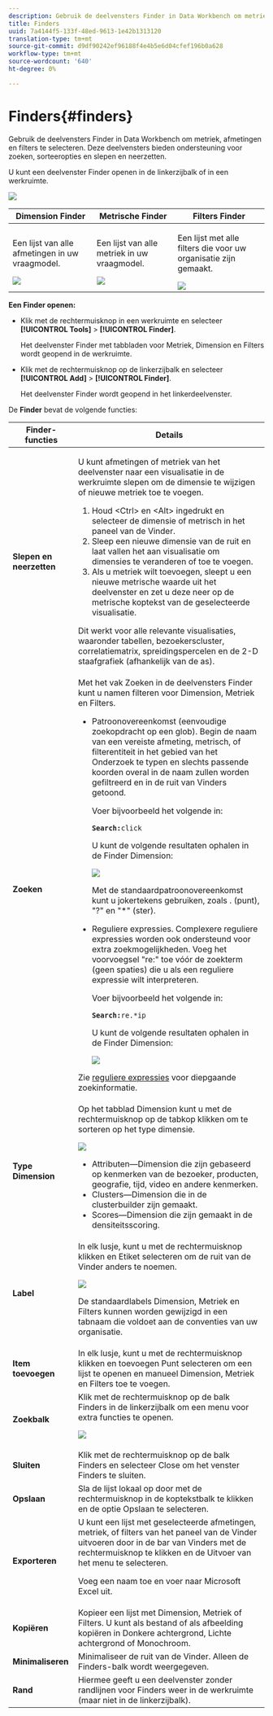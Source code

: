 ```yaml
---
description: Gebruik de deelvensters Finder in Data Workbench om metriek, afmetingen en filters te selecteren. Deze deelvensters bieden ondersteuning voor zoeken, sorteeropties en slepen en neerzetten.
title: Finders
uuid: 7a4144f5-133f-48ed-9613-1e42b1313120
translation-type: tm+mt
source-git-commit: d9df90242ef96188f4e4b5e6d04cfef196b0a628
workflow-type: tm+mt
source-wordcount: '640'
ht-degree: 0%

---
```



# Finders{#finders}

Gebruik de deelvensters Finder in Data Workbench om metriek, afmetingen en filters te selecteren. Deze deelvensters bieden ondersteuning voor zoeken, sorteeropties en slepen en neerzetten.

U kunt een deelvenster Finder openen in de linkerzijbalk of in een werkruimte.

![](assets/query_entity_panel_main.png)

<table id="table_3E43DBA0646842898F14F31374F9E39C"> 
 <thead> 
  <tr> 
   <th colname="col1" class="entry"> Dimension Finder </th> 
   <th colname="col2" class="entry"> Metrische Finder </th> 
   <th colname="col3" class="entry"> Filters Finder </th> 
  </tr>
 </thead>
 <tbody> 
  <tr> 
   <td colname="col1"> <p>Een lijst van alle afmetingen in uw vraagmodel. </p><img placement="break" id="image_D7D317D84C0843BE8D324E5B9F7AF20D" src="assets/query_entity_dim_panel.png" /> </td> 
   <td colname="col2"> <p>Een lijst van alle metriek in uw vraagmodel. </p><img placement="break" id="image_04553B2F2C6A48FE897B4EFF002BED59" src="assets/query_entity_metric_panel.png" /> </td> 
   <td colname="col3"> <p>Een lijst met alle filters die voor uw organisatie zijn gemaakt. </p><img placement="break" id="image_920E72D795644634A82D1955CB64B355" src="assets/query_entity_filters_panel.png" /> </td> 
  </tr> 
 </tbody> 
</table>

**Een Finder openen:**

* Klik met de rechtermuisknop in een werkruimte en selecteer **[!UICONTROL Tools]** > **[!UICONTROL Finder]**.

   Het deelvenster Finder met tabbladen voor Metriek, Dimension en Filters wordt geopend in de werkruimte.

* Klik met de rechtermuisknop op de linkerzijbalk en selecteer **[!UICONTROL Add]** > **[!UICONTROL Finder]**.

   Het deelvenster Finder wordt geopend in het linkerdeelvenster.

De **Finder** bevat de volgende functies:

<table id="table_072047E919204577AE85789BAE0F4EE8"> 
 <thead> 
  <tr> 
   <th colname="col1" class="entry"> Finder-functies </th> 
   <th colname="col2" class="entry"> Details </th> 
  </tr>
 </thead>
 <tbody> 
  <tr> 
   <td colname="col1"><b>Slepen en neerzetten</b> </td> 
   <td colname="col2"> <p> U kunt afmetingen of metriek van het deelvenster naar een visualisatie in de werkruimte slepen om de dimensie te wijzigen of nieuwe metriek toe te voegen. </p> 
    <ol id="ol_612DC76EC04C4FCE938B20B388C43CE8"> 
     <li id="li_7F73B781141E4B8CAE9800F580F62E44">Houd <span class="uicontrol"> &lt;Ctrl&gt;</span> en <span class="uicontrol"> &lt;Alt&gt;</span> ingedrukt en selecteer de dimensie of metrisch in het paneel van de Vinder. </li> 
     <li id="li_631D57976F71415AA61F33EBBFDD128A">Sleep een nieuwe dimensie van de ruit en laat vallen het aan visualisatie om dimensies te veranderen of toe te voegen. </li> 
     <li id="li_5329FB82225F46EBBE3A996A641058DE">Als u metriek wilt toevoegen, sleept u een nieuwe metrische waarde uit het deelvenster en zet u deze neer op de metrische koptekst van de geselecteerde visualisatie. </li> 
    </ol> <p>Dit werkt voor alle relevante visualisaties, waaronder tabellen, bezoekerscluster, correlatiematrix, spreidingspercelen en de 2-D staafgrafiek (afhankelijk van de as). </p> </td> 
  </tr> 
  <tr> 
   <td colname="col1"><b>Zoeken</b> </td> 
   <td colname="col2">Met het vak <span class="uicontrol"> Zoeken</span> in de deelvensters Finder kunt u namen filteren voor Dimension, Metriek en Filters. 
    <ul id="ul_0F6F377E9906472E99008EBE7483F689"> 
     <li id="li_75857895EDB045C8B2960393854B257D"> <p>Patroonovereenkomst (eenvoudige zoekopdracht op een glob). Begin de naam van een vereiste afmeting, metrisch, of filterentiteit in het gebied van het Onderzoek te typen en slechts passende koorden overal in de naam zullen worden gefiltreerd en in de ruit van Vinders getoond. </p> <p>Voer bijvoorbeeld het volgende in: </p> <code><b>Search:</b>click</code> <p>U kunt de volgende resultaten ophalen in de Finder Dimension: </p> <p><img placement="break" id="image_7CBAAABA92BB47658B7F9F5C0263CF20" src="assets/finders_glob_search.png" /> </p> <p>Met de standaardpatroonovereenkomst kunt u jokertekens gebruiken, zoals . (punt), "?" en "*" (ster). </p> </li> 
     <li id="li_044F9EC1399B44CD81E1852F85137704"> <p>Reguliere expressies. Complexere reguliere expressies worden ook ondersteund voor extra zoekmogelijkheden. Voeg het voorvoegsel "re:" toe vóór de zoekterm (geen spaties) die u als een reguliere expressie wilt interpreteren. </p> <p>Voer bijvoorbeeld het volgende in: </p> <code><b>Search:</b>re.*ip</code> <p>U kunt de volgende resultaten ophalen in de Finder Dimension: </p> <p><img placement="break" id="image_F47DB90B36504997AA1C509855B89A47" src="assets/finders_regex_search.png" /> </p> </li> 
    </ul> <p>Zie <a href="https://docs.adobe.com/content/help/en/data-workbench/using/dataset/c-reg-exp.html" format="http" scope="external"> reguliere expressies</a> voor diepgaande zoekinformatie. </p> </td> 
  </tr> 
  <tr> 
   <td colname="col1"><b>Type Dimension</b> </td> 
   <td colname="col2">Op het tabblad Dimension kunt u met de rechtermuisknop op de tabkop klikken om te sorteren op het type dimensie. <p><img id="image_FB44D0F4D36B4AD7A6165E0432211AB6" placement="break" src="assets/query_entity_search_types.png" /> 
     <ul id="ul_D36B8474730F4859BC7AA015CC1B8EF0"> 
      <li id="li_4AE1D5699D0E45AF880A134F886B8B19">Attributen—Dimension die zijn gebaseerd op kenmerken van de bezoeker, producten, geografie, tijd, video en andere kenmerken. </li> 
      <li id="li_0B2A08F8CBE94356AC506F95DC268C47">Clusters—Dimension die in de clusterbuilder zijn gemaakt. </li> 
      <li id="li_4BC3396A680B49A4B6BDAAD066826864">Scores—Dimension die zijn gemaakt in de densiteitsscoring. </li> 
     </ul> </p> </td> 
  </tr> 
  <tr> 
   <td colname="col1"><b>Label</b> </td> 
   <td colname="col2">In elk lusje, kunt u met de rechtermuisknop klikken en <span class="uicontrol"> Etiket </span> selecteren om de ruit van de Vinder anders te noemen. <p><img placement="break" id="image_F61C57F6548646069242DFB2490C67B9" src="assets/label_change.png" /> </p> <p>De standaardlabels Dimension, Metriek en Filters kunnen worden gewijzigd in een tabnaam die voldoet aan de conventies van uw organisatie. </p> </td> 
  </tr> 
  <tr> 
   <td colname="col1"><b>Item toevoegen</b> </td> 
   <td colname="col2">In elk lusje, kunt u met de rechtermuisknop klikken en <span class="uicontrol"> toevoegen Punt</span> selecteren om een lijst te openen en manueel Dimension, Metriek en Filters toe te voegen. </td> 
  </tr> 
  <tr> 
   <td colname="col1"><b>Zoekbalk</b> </td> 
   <td colname="col2">Klik met de rechtermuisknop op de balk <span class="uicontrol"> Finders</span> in de linkerzijbalk om een menu voor extra functies te openen. <p><img placement="break" id="image_4DA4930294B84308A1E627C828C35663" src="assets/finders_menu.png" /> </p> </td> 
  </tr> 
  <tr> 
   <td colname="col1"><b>Sluiten</b> </td> 
   <td colname="col2">Klik met de rechtermuisknop op de balk <span class="uicontrol"> Finders</span> en selecteer <span class="uicontrol"> Close</span> om het venster Finders te sluiten. </td> 
  </tr> 
  <tr> 
   <td colname="col1"><b>Opslaan</b> </td> 
   <td colname="col2">Sla de lijst lokaal op door met de rechtermuisknop in de koptekstbalk te klikken en de optie <span class="uicontrol"> Opslaan</span> te selecteren. </td> 
  </tr> 
  <tr> 
   <td colname="col1"><b>Exporteren</b> </td> 
   <td colname="col2">U kunt een lijst met geselecteerde afmetingen, metriek, of filters van het paneel van de Vinder uitvoeren door in de bar van Vinders met de rechtermuisknop te klikken en <span class="uicontrol"> de Uitvoer </span> van het menu te selecteren. <p> Voeg een naam toe en voer naar Microsoft Excel uit. </p> </td> 
  </tr> 
  <tr> 
   <td colname="col1"><b>Kopiëren</b> </td> 
   <td colname="col2"> Kopieer een lijst met Dimension, Metriek of Filters. U kunt als bestand of als afbeelding kopiëren in Donkere achtergrond, Lichte achtergrond of Monochroom. </td> 
  </tr> 
  <tr> 
   <td colname="col1"><b>Minimaliseren</b> </td> 
   <td colname="col2"> Minimaliseer de ruit van de Vinder. Alleen de Finders-balk wordt weergegeven. </td> 
  </tr> 
  <tr> 
   <td colname="col1"><b>Rand</b> </td> 
   <td colname="col2"> Hiermee geeft u een deelvenster zonder randlijnen voor Finders weer in de werkruimte (maar niet in de linkerzijbalk). </td> 
  </tr> 
 </tbody> 
</table>

